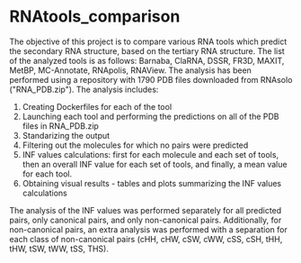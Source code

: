 # RNAtools_comparison

The objective of this project is to compare various RNA tools which predict the secondary RNA structure, based on the tertiary RNA structure.
The list of the analyzed tools is as follows: Barnaba, ClaRNA, DSSR, FR3D, MAXIT, MetBP, MC-Annotate, RNApolis, RNAView.
The analysis has been performed using a repository with 1790 PDB files downloaded from RNAsolo ("RNA_PDB.zip").
The analysis includes:
1) Creating Dockerfiles for each of the tool
2) Launching each tool and performing the predictions on all of the PDB files in RNA_PDB.zip
3) Standarizing the output
4) Filtering out the molecules for which no pairs were predicted
5) INF values calculations: first for each molecule and each set of tools, then an overall INF value for each set of tools, and finally, a mean value for each tool.
6) Obtaining visual results - tables and plots summarizing the INF values calculations

The analysis of the INF values was performed separately for all predicted pairs, only canonical pairs, and only non-canonical pairs. Additionally, for non-canonical pairs, an extra analysis was performed with a separation for each class of non-canonical pairs (cHH, cHW, cSW, cWW, cSS, cSH, tHH, tHW, tSW, tWW, tSS, THS).
